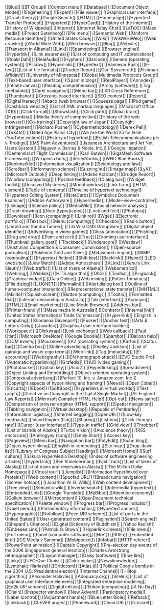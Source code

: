 [[Blue]]
[[BT Group]]
[[Context menu]]
[[Database]]
[[Document Object Model]]
[[Engineering]]
[[Expert]]
[[File viewer]]
[[Graphical user interface]]
[[Graph theory]]
[[Google Search]]
[[HTML]]
[[Home page]]
[[Hypertext Transfer Protocol]]
[[Hypertext]]
[[HyperCard]]
[[History of the Internet]]
[[History of Wikipedia]]
[[Internet]]
[[Internet Relay Chat]]
[[LaTeX]]
[[Mass media]]
[[Project Gutenberg]]
[[Pie menu]]
[[Semantic Web]]
[[Uniform Resource Identifier]]
[[United States Code]]
[[Wiki]]
[[WikiWikiWeb]]
[[Web crawler]]
[[World Wide Web]]
[[Web browser]]
[[Blog]]
[[Website]]
[[Transport in Albania]]
[[Link]]
[[Spamdexing]]
[[Browser engine]]
[[Hyperlink]]
[[Link awareness]]
[[List of computing and IT abbreviations]]
[[Roald Dahl]]
[[RealAudio]]
[[Hyphen]]
[[Barcode]]
[[Genera (operating system)]]
[[Pilcrow]]
[[Hyperlinks]]
[[Hypertext]]
[[Vannevar Bush]]
[[E-text]]
[[List of file formats]]
[[Drudge Report]]
[[Carl Sassenrath]]
[[Fishman Affidavit]]
[[University of Minnesota]]
[[Global Multimedia Protocols Group]]
[[Text-based user interface]]
[[Spam in blogs]]
[[RealPlayer]]
[[Annodex]]
[[Infinite canvas]]
[[Reading comprehension]]
[[Archy (software)]]
[[Tag (metadata)]]
[[Caret navigation]]
[[Menu bar]]
[[LXR Cross Referencer]]
[[Thumbshot]]
[[Crossing-based interface]]
[[SEO contest]]
[[Report]]
[[Digital literacy]]
[[Abaco (web browser)]]
[[Squeeze page]]
[[IPod game]]
[[Cashback website]]
[[List of XML markup languages]]
[[Microsoft Office 2010]]
[[Click-to-call]]
[[Showstash]]
[[Click path]]
[[Global brain]]
[[Hyperdata]]
[[Media theory of composition]]
[[History of the web browser]]
[[Co-training]]
[[Copyright law of Japan]]
[[Copyright infringement]]
[[Richard Posner]]
[[Cybermethodology]]
[[Derek Pell]]
[[TeX4ht]]
[[Gilded Age Plains City]]
[[We Are the World 25 for Haiti (YouTube edition)]]
[[History of hypertext]]
[[British Telecommunications plc v. Prodigy]]
[[MS Paint Adventures]]
[[Japanese Architecture and Art Net Users System]]
[[Nguyen v. Barnes & Noble, Inc.]]
[[Google litigation]]
[[Centennial of Flight Commission]]
[[Carl Gutwin]]
[[GigaMesh Software Framework]]
[[Wikipedia bots]]
[[SeriesYonkis]]
[[WHO Blue Books]]
[[Bookmarklet]]
[[Information visualization]]
[[Scientology and law]]
[[Scrollbar]]
[[Information science]]
[[Susning.nu]]
[[Image map]]
[[LyX]]
[[Microsoft Outlook]]
[[Deep linking]]
[[Adobe Acrobat]]
[[Drudge Report]]
[[Window (computing)]]
[[Positive feedback]]
[[Dialog box]]
[[Widget toolkit]]
[[Unsolved Mysteries]]
[[Modal window]]
[[Link farm]]
[[HTML element]]
[[Table of contents]]
[[Timeline of hypertext technology]]
[[Hypertext Editing System]]
[[NoteCards]]
[[Symbolics Document Examiner]]
[[Adobe Authorware]]
[[Hypermedia]]
[[Model–view–controller]]
[[Linkage]]
[[Science policy]]
[[MediaWiki]]
[[Social network analysis]]
[[Graph drawing]]
[[Note (typography)]]
[[Look and feel]]
[[Photopia]]
[[Download]]
[[Icon (computing)]]
[[Link rot]]
[[Wget]]
[[Electronic portfolio]]
[[Text box]]
[[Menu (computing)]]
[[Checkbox]]
[[Radio button]]
[[Jerald and Sandra Tanner]]
[[Tiki Wiki CMS Groupware]]
[[Digital object identifier]]
[[Advertising in video games]]
[[Gloss (annotation)]]
[[Phishing]]
[[Drag and drop]]
[[Point and click]]
[[Trac]]
[[Zooming user interface]]
[[Thumbnail gallery post]]
[[Trackback]]
[[Underscore]]
[[Westlaw]]
[[Australian Competition & Consumer Commission]]
[[Open-source journalism]]
[[Pokémon Gold and Silver]]
[[Metasearch engine]]
[[WIMP (computing)]]
[[Hypertext fiction]]
[[Shift key]]
[[Backlink]]
[[Hyper]]
[[LEO (website)]]
[[Jew Watch]]
[[Adobe Atmosphere]]
[[XLink]]
[[Xenu's Link Sleuth]]
[[Web traffic]]
[[List of rivers of Alaska]]
[[Webometrics]]
[[Webring]]
[[Weblink]]
[[HITS algorithm]]
[[OhGr]]
[[Toolbar]]
[[Pingback]]
[[Graphical widget]]
[[Gaia Online]]
[[Web mining]]
[[Rotten Tomatoes]]
[[File dialog]]
[[LUGNET]]
[[Permalink]]
[[Alert dialog box]]
[[Outline of human–computer interaction]]
[[Representational state transfer]]
[[MHTML]]
[[Mailto]]
[[Splash screen]]
[[Button (computing)]]
[[Tooltip]]
[[Formatted text]]
[[Internet censorship in Australia]]
[[Tab (interface)]]
[[Acronym]]
[[RTML]]
[[Email marketing]]
[[Line Mode Browser]]
[[Address bar]]
[[Printer-friendly]]
[[Mass media in Australia]]
[[Conkeror]]
[[Internal link]]
[[United States International Trade Commission]]
[[Hyper-link]]
[[English in computing]]
[[Glorianna Davenport]]
[[Fusker]]
[[Anchor text]]
[[Arts & Letters Daily]]
[[Javadoc]]
[[Graphical user interface builder]]
[[Workspace]]
[[Clickwrap]]
[[Link exchange]]
[[Web callback]]
[[Paul Otlet]]
[[Microsoft OneNote]]
[[Google Doodle]]
[[Spambot]]
[[Balloon help]]
[[DOM events]]
[[Mouseover]]
[[A2 (operating system)]]
[[Kartoo]]
[[Status bar]]
[[Combo box]]
[[Online advertising]]
[[Shelley Jackson]]
[[List of gairaigo and wasei-eigo terms]]
[[Web link]]
[[Tag (metadata)]]
[[E-accounting]]
[[Webography]]
[[IDN homograph attack]]
[[DVD Studio Pro]]
[[Automatic hyperlinking]]
[[Grafedia]]
[[HUD (video gaming)]]
[[Photobucket]]
[[Option key]]
[[Acid2]]
[[Hyperlinking]]
[[Spreadsheet]]
[[Object Linking and Embedding]]
[[Object-oriented operating system]]
[[Contextual advertising]]
[[Perfect 10, Inc. v. Amazon.com, Inc.]]
[[Copyright aspects of hyperlinking and framing]]
[[News]]
[[Open Cobalt]]
[[Encarta]]
[[Ebook]]
[[SoftBook]]
[[Hyperlinks in virtual worlds]]
[[Text graph]]
[[Directive on Copyright in the Digital Single Market]]
[[All England Law Reports]]
[[Microsoft Compiled HTML Help]]
[[Opt-out]]
[[News satire]]
[[Comparison of browser engines (HTML support)]]
[[Spatial navigation]]
[[Tabbing navigation]]
[[Virtual desktop]]
[[Republic of Pemberley]]
[[Information logistics]]
[[Internet begging]]
[[OpenURL]]
[[Low-key feedback]]
[[Inland Empire (film)]]
[[Sharing]]
[[List box]]
[[Click-through rate]]
[[Cursor (user interface)]]
[[Type-in traffic]]
[[Grid view]]
[[Throbber]]
[[List of islands of Alaska]]
[[Turbo Vision]]
[[Audience theory]]
[[RSS enclosure]]
[[Androgyny (song)]]
[[Emily Short]]
[[Access key]]
[[Pageview]]
[[Menu bar]]
[[Navigation bar]]
[[PolyEdit]]
[[Spam blog]]
[[Object hyperlinking]]
[[English in computing]]
[[Site map]]
[[Drop-down list]]
[[Library of Congress Subject Headings]]
[[Microsoft Home]]
[[Surf culture]]
[[Sakura HyperMedia Desktop]]
[[Index of software engineering articles]]
[[HyperLink]]
[[Ben Shneiderman]]
[[Fast Track]]
[[List of lakes of Alaska]]
[[List of dams and reservoirs in Alaska]]
[[The Million Dollar Homepage]]
[[Virtual tour]]
[[Jumplist]]
[[Information Hyperlinked over Proteins]]
[[Web content]]
[[Spoofed URL]]
[[Breadcrumb navigation]]
[[Screen hotspot]]
[[Jonathon W. G. Wills]]
[[Web content development]]
[[Tree view]]
[[Semantic wiki]]
[[Inverse search]]
[[Intermedia (hypertext)]]
[[Embedded Link]]
[[Google Translate]]
[[MyBible]]
[[Attention economy]]
[[Gollum browser]]
[[Microcontent]]
[[OpenDocument technical specification]]
[[Palette window]]
[[Progress bar]]
[[Progress indicator]]
[[Quiet period]]
[[Parliamentary informatics]]
[[Hypertext anchor]]
[[Hypergraphic]]
[[Nofollow]]
[[Feed URI scheme]]
[[List of ports in the United States]]
[[User-generated content]]
[[Pagination]]
[[Search engine]]
[[Shepard's Citations]]
[[Digital Dictionary of Buddhism]]
[[Yahoo Radish]]
[[Embeded Link]]
[[Patrick O. Brown]]
[[Hyperlink cinema]]
[[File menu]]
[[Edit menu]]
[[Panel (computer software)]]
[[Href]]
[[RDFa]]
[[Embedded link]]
[[GS Media v Sanoma]]
[[Mobipocket]]
[[Infobar]]
[[HTTP referer]]
[[PowerPoint animation]]
[[Captain Copyright]]
[[Pre-election day events of the 2006 Singaporean general election]]
[[Charles Armstrong (ethnographer)]]
[[Layout manager]]
[[Daisy (software)]]
[[Blue link]]
[[Linky]]
[[UFC-Que Choisir]]
[[Color picker]]
[[Newsknowledge]]
[[Lymphatic filariasis]]
[[Gridcosm]]
[[Atlas.ti]]
[[Political Google bombs in the 2004 U.S. Presidential election]]
[[Internet Channel]]
[[Hilltop algorithm]]
[[Alexander Halavais]]
[[Adequacy.org]]
[[Sitelink]]
[[List of graphical user interface elements]]
[[Integrated enterprise modeling]]
[[Ed2k URI scheme]]
[[Digital edition]]
[[Ribbon (computing)]]
[[A Nu Day]]
[[Chain]]
[[Inspector window]]
[[New Advent]]
[[Participatory media]]
[[Label (control)]]
[[Adjustment handle]]
[[Blue Letter Bible]]
[[Refback]]
[[Linkback]]
[[CLEVER project]]
[[Phoneword]]
[[Clean URL]]
[[Crossref]]
